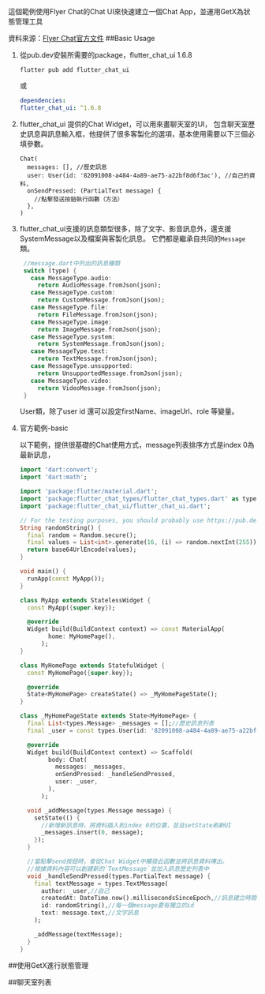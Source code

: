 這個範例使用Flyer Chat的Chat UI來快速建立一個Chat App，並運用GetX為狀態管理工具

資料來源：[Flyer Chat官方文件](https://docs.flyer.chat/flutter/chat-ui/)
##Basic Usage
1. 從pub.dev安裝所需要的package，flutter_chat_ui 1.6.8 

    ```
    flutter pub add flutter_chat_ui
    ```
    
    或
  
    ```yaml
    dependencies:
    flutter_chat_ui: ^1.6.8
   ```


2. flutter_chat_ui 提供的Chat Widget，可以用來畫聊天室的UI，
   包含聊天室歷史訊息與訊息輸入框，他提供了很多客製化的選項，基本使用需要以下三個必填參數。
        
      ```
      Chat(  
        messages: [], //歷史訊息
        user: User(id: '82091008-a484-4a89-ae75-a22bf8d6f3ac'), //自己的資料，
        onSendPressed: (PartialText message) {
          //點擊發送按鈕執行函數（方法）
        }, 
      )
      ```
3. flutter_chat_ui支援的訊息類型很多，除了文字、影音訊息外，還支援SystemMessage以及檔案與客製化訊息。
   它們都是繼承自共同的`Message`類。
   
      ```dart
       //message.dart中列出的訊息種類
       switch (type) {
         case MessageType.audio:
           return AudioMessage.fromJson(json);
         case MessageType.custom:
           return CustomMessage.fromJson(json);
         case MessageType.file:
           return FileMessage.fromJson(json);
         case MessageType.image:
           return ImageMessage.fromJson(json);
         case MessageType.system:
           return SystemMessage.fromJson(json);
         case MessageType.text:
           return TextMessage.fromJson(json);
         case MessageType.unsupported:
           return UnsupportedMessage.fromJson(json);
         case MessageType.video:
           return VideoMessage.fromJson(json);
       }
      ```
    User類，除了user id 還可以設定firstName、imageUrl、role 等變量。


4. 官方範例-basic

   以下範例，提供很基礎的Chat使用方式，message列表排序方式是index 0為最新訊息，
   ```dart
   import 'dart:convert';
   import 'dart:math';
   
   import 'package:flutter/material.dart';
   import 'package:flutter_chat_types/flutter_chat_types.dart' as types;
   import 'package:flutter_chat_ui/flutter_chat_ui.dart';
   
   // For the testing purposes, you should probably use https://pub.dev/packages/uuid.
   String randomString() {
     final random = Random.secure();
     final values = List<int>.generate(16, (i) => random.nextInt(255));
     return base64UrlEncode(values);
   }
   
   void main() {
     runApp(const MyApp());
   }
   
   class MyApp extends StatelessWidget {
     const MyApp({super.key});
   
     @override
     Widget build(BuildContext context) => const MaterialApp(
           home: MyHomePage(),
         );
   }
   
   class MyHomePage extends StatefulWidget {
     const MyHomePage({super.key});
   
     @override
     State<MyHomePage> createState() => _MyHomePageState();
   }
   
   class _MyHomePageState extends State<MyHomePage> {
     final List<types.Message> _messages = [];//歷史訊息列表
     final _user = const types.User(id: '82091008-a484-4a89-ae75-a22bf8d6f3ac');//user 自己
   
     @override
     Widget build(BuildContext context) => Scaffold(
           body: Chat(
             messages: _messages,
             onSendPressed: _handleSendPressed,
             user: _user,
           ),
         );
   
     void _addMessage(types.Message message) {
       setState(() {
         //新增新訊息時，將資料插入到index 0的位置，並且setState刷新UI
         _messages.insert(0, message);
       });
     }
   
     //當點擊send按鈕時，會從Chat Widget中觸發此函數並將訊息資料傳出。
     //根據資料內容可以創建新的`TextMessage`並加入訊息歷史列表中
     void _handleSendPressed(types.PartialText message) {
       final textMessage = types.TextMessage(
         author: _user,//自己
         createdAt: DateTime.now().millisecondsSinceEpoch,//訊息建立時間，我個人偏向使用伺服器的時間
         id: randomString(),//每一個message要有獨立的id
         text: message.text,//文字訊息
       );
   
       _addMessage(textMessage);
     }
   }
   ```

##使用GetX進行狀態管理

##聊天室列表
